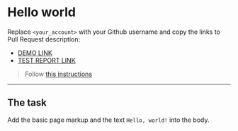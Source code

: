 # Hello world
Replace `<your_account>` with your Github username and copy the links to Pull Request description:
- [DEMO LINK](https://max-kravchenko.github.io/layout_hello-world/)
- [TEST REPORT LINK](https://max-kravchenko.github.io/layout_hello-world/report/html_report/)

> Follow [this instructions](https://mate-academy.github.io/layout_task-guideline/#how-to-solve-the-layout-tasks-on-github)
___

## The task
Add the basic page markup and the text `Hello, world!` into the body.
